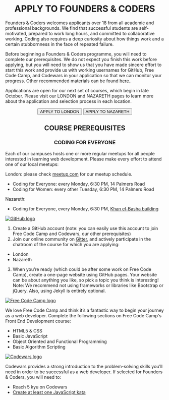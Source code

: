 <h1 align='center'>APPLY TO FOUNDERS & CODERS</h1>

Founders & Coders welcomes applicants over 18 from all academic and professional backgrounds. We find that successful students are self-motivated, prepared to work long hours, and committed to collaborative working. Coding also requires a deep curiosity about how things work and a certain stubbornness in the face of repeated failure.

Before beginning a Founders & Coders programme, you will need to complete our prerequisites. We do not expect you finish this work before applying, but you will need to show us that you have made sincere effort to start this work and provide us with working usernames for GitHub, Free Code Camp, and Codewars in your application so that we can monitor your progress. Other recommended materials can be found [here](https://github.com/foundersandcoders/recommended-materials)..

Applications are open for our next set of courses, which begin in late October. Please visit our LONDON and NAZARETH pages to learn more about the application and selection process in each location.

<div align='center'>
  <a href="https://goo.gl/forms/84rV5RO0W2pymY6m2"><button class="button-three">APPLY TO LONDON</button></a>
  <a href="https://goo.gl/forms/1PSI8o8SLLQIAAMw2"><button class="button-three">APPLY TO NAZARETH</button></a>
</div>

<h2 align='center'>COURSE PREREQUISITES</h2>

<h3 align='center'>CODING FOR EVERYONE</h3>

Each of our campuses hosts one or more regular meetups for all people interested in learning web development. Please make every effort to attend one of our local meetups:

London: please check [meetup.com](https://www.meetup.com/founderscoders/) for our meetup schedule.
+ Coding for Everyone: every Monday, 6:30 PM, 14 Palmers Road
+ Coding for Women: every other Tuesday, 6:30 PM, 14 Palmers Road

Nazareth:
+ Coding for Everyone, every Monday, 6:30 PM, [Khan el-Basha building](https://waze.to/lr/hsvc451n7h)

<a href="http://www.github.com/"
  alt="GitHub website">
  <img class="partners-section-image" alt="GitHub logo" src="http://www.aha.io/assets/github.7433692cabbfa132f34adb034e7909fa.png"/>
</a>

1. Create a GitHub account (note: you can easily use this account to join Free Code Camp and Codewars, our other prerequisites)
2. Join our online community on [Gitter](https://gitter.im/home/explore), and actively participate in the chatroom of the course for which you are applying:
  + London
  + Nazareth
3. When you’re ready (which could be after some work on Free Code Camp), create a one-page website using GitHub pages. Your website can be about anything you like, so pick a topic you think is interesting! Note: We recommend not using frameworks or libraries like Bootstrap or jQuery. Also, using Jekyll is entirely optional.

<a href="http://www.freecodecamp.com/"
  alt="Free Code Camp website">
  <img class="partners-section-image" alt="Free Code Camp logo" src="https://softwareengineeringdaily.com/wp-content/uploads/2017/01/freecodecamp.jpeg">
</a>

We love Free Code Camp and think it’s a fantastic way to begin your journey as a web developer. Complete the following sections on Free Code Camp's Front End Development course:
+ HTML5 & CSS
+ Basic JavaScript
+ Object Oriented and Functional Programming
+ Basic Algorithm Scripting

<a href="http://www.codewars.com/"
  alt="Codewars website">
  <img class="partners-section-image" alt="Codewars logo" src="https://media.licdn.com/media/p/8/000/249/391/267400f.png">
</a>

Codewars provides a strong introduction to the problem-solving skills you’ll need in order to be successful as a web developer. If selected for Founders & Coders, you will need to:

+ Reach 5 kyu on Codewars
+ [Create at least one JavaScript kata](https://www.codewars.com/kata/new/javascript)
